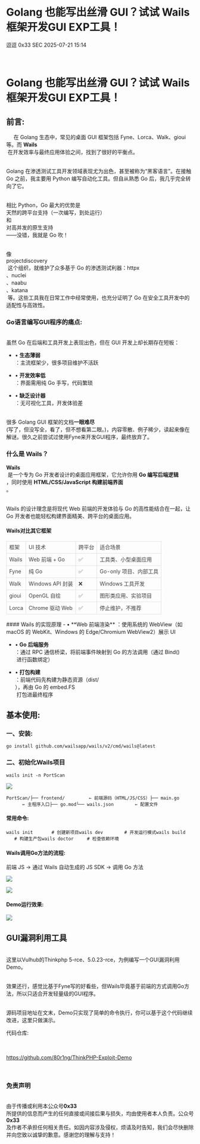 #  Golang 也能写出丝滑 GUI？试试 Wails 框架开发GUI EXP工具！  
逗逗  0x33 SEC   2025-07-21 15:14  
  
   
  
# Golang 也能写出丝滑 GUI？试试 Wails 框架开发GUI EXP工具！  
## 前言:  
  
     在 Golang 生态中，常见的桌面 GUI 框架包括 Fyne、Lorca、Walk、gioui 等。而 **Wails**  
 在开发效率与最终应用体验之间，找到了很好的平衡点。  
  
       
Golang 在渗透测试工具开发领域表现尤为出色，甚至被称为“黑客语言”。在接触 Go 之前，我主要用 Python 编写自动化工具。但自从熟悉 Go 后，我几乎完全转向了它。  
  
       
相比 Python，Go 最大的优势是  
天然的跨平台支持（一次编写，到处运行）  
和  
对高并发的原生支持  
——没错，我就是 Go 吹！  
  
       
像   
projectdiscovery  
 这个组织，就维护了众多基于 Go 的渗透测试利器：httpx  
、nuclei  
、naabu  
、katana  
 等。这些工具我在日常工作中经常使用，也充分证明了 Go 在安全工具开发中的适配性与高效性。  
  
### Go语言编写GUI程序的痛点:  
  
       
虽然 Go 在后端和工具开发上表现出色，但在 GUI 开发上却长期存在短板：  
- • **生态薄弱**  
：主流框架少，很多项目维护不活跃  
  
- • **开发效率低**  
：界面需用纯 Go 手写，代码繁琐  
  
- • **缺乏设计器**  
：无可视化工具，开发体验差  
  
       
很多 Golang GUI 框架的文档**一眼难尽**  
(写了，但没写全，看了，但不想看第二眼。)，内容零散、例子稀少，读起来像在解谜。很久之前尝试过使用Fyne来开发GUI程序，最终放弃了。  
  
### 什么是 Wails？  
  
**Wails**  
 是一个专为 Go 开发者设计的桌面应用框架，它允许你用 **Go 编写后端逻辑**  
，同时使用 **HTML/CSS/JavaScript 构建前端界面**  
。  
  
       
Wails 的设计理念是将现代 Web 前端的开发体验与 Go 的高性能结合在一起，让 Go 开发者也能轻松构建界面精美、跨平台的桌面应用。  
#### Wails对比其它框架  
  
<table><thead><tr style="box-sizing: border-box;border-width: 0px;border-style: solid;border-color: rgb(229, 229, 229);"><td style="box-sizing: border-box;border: 1px solid rgb(223, 223, 223);text-align: left;line-height: 1.75;font-family: -apple-system-font, BlinkMacSystemFont, &#34;Helvetica Neue&#34;, &#34;PingFang SC&#34;, &#34;Hiragino Sans GB&#34;, &#34;Microsoft YaHei UI&#34;, &#34;Microsoft YaHei&#34;, Arial, sans-serif;font-size: 14px;padding: 0.25em 0.5em;color: rgb(63, 63, 63);word-break: keep-all;"><section><span leaf="">框架</span></section></td><td style="box-sizing: border-box;border: 1px solid rgb(223, 223, 223);text-align: left;line-height: 1.75;font-family: -apple-system-font, BlinkMacSystemFont, &#34;Helvetica Neue&#34;, &#34;PingFang SC&#34;, &#34;Hiragino Sans GB&#34;, &#34;Microsoft YaHei UI&#34;, &#34;Microsoft YaHei&#34;, Arial, sans-serif;font-size: 14px;padding: 0.25em 0.5em;color: rgb(63, 63, 63);word-break: keep-all;"><section><span leaf="">UI 技术</span></section></td><td style="box-sizing: border-box;border: 1px solid rgb(223, 223, 223);text-align: left;line-height: 1.75;font-family: -apple-system-font, BlinkMacSystemFont, &#34;Helvetica Neue&#34;, &#34;PingFang SC&#34;, &#34;Hiragino Sans GB&#34;, &#34;Microsoft YaHei UI&#34;, &#34;Microsoft YaHei&#34;, Arial, sans-serif;font-size: 14px;padding: 0.25em 0.5em;color: rgb(63, 63, 63);word-break: keep-all;"><section><span leaf="">跨平台</span></section></td><td style="box-sizing: border-box;border: 1px solid rgb(223, 223, 223);text-align: left;line-height: 1.75;font-family: -apple-system-font, BlinkMacSystemFont, &#34;Helvetica Neue&#34;, &#34;PingFang SC&#34;, &#34;Hiragino Sans GB&#34;, &#34;Microsoft YaHei UI&#34;, &#34;Microsoft YaHei&#34;, Arial, sans-serif;font-size: 14px;padding: 0.25em 0.5em;color: rgb(63, 63, 63);word-break: keep-all;"><section><span leaf="">适合场景</span></section></td></tr></thead><tbody><tr style="box-sizing: border-box;border-width: 0px;border-style: solid;border-color: rgb(229, 229, 229);"><td style="box-sizing: border-box;border: 1px solid rgb(223, 223, 223);text-align: left;line-height: 1.75;font-family: -apple-system-font, BlinkMacSystemFont, &#34;Helvetica Neue&#34;, &#34;PingFang SC&#34;, &#34;Hiragino Sans GB&#34;, &#34;Microsoft YaHei UI&#34;, &#34;Microsoft YaHei&#34;, Arial, sans-serif;font-size: 14px;padding: 0.25em 0.5em;color: rgb(63, 63, 63);word-break: keep-all;"><section><span leaf="">Wails</span></section></td><td style="box-sizing: border-box;border: 1px solid rgb(223, 223, 223);text-align: left;line-height: 1.75;font-family: -apple-system-font, BlinkMacSystemFont, &#34;Helvetica Neue&#34;, &#34;PingFang SC&#34;, &#34;Hiragino Sans GB&#34;, &#34;Microsoft YaHei UI&#34;, &#34;Microsoft YaHei&#34;, Arial, sans-serif;font-size: 14px;padding: 0.25em 0.5em;color: rgb(63, 63, 63);word-break: keep-all;"><section><span leaf="">Web 前端 + Go</span></section></td><td style="box-sizing: border-box;border: 1px solid rgb(223, 223, 223);text-align: left;line-height: 1.75;font-family: -apple-system-font, BlinkMacSystemFont, &#34;Helvetica Neue&#34;, &#34;PingFang SC&#34;, &#34;Hiragino Sans GB&#34;, &#34;Microsoft YaHei UI&#34;, &#34;Microsoft YaHei&#34;, Arial, sans-serif;font-size: 14px;padding: 0.25em 0.5em;color: rgb(63, 63, 63);word-break: keep-all;"><section><span leaf="">✅</span></section></td><td style="box-sizing: border-box;border: 1px solid rgb(223, 223, 223);text-align: left;line-height: 1.75;font-family: -apple-system-font, BlinkMacSystemFont, &#34;Helvetica Neue&#34;, &#34;PingFang SC&#34;, &#34;Hiragino Sans GB&#34;, &#34;Microsoft YaHei UI&#34;, &#34;Microsoft YaHei&#34;, Arial, sans-serif;font-size: 14px;padding: 0.25em 0.5em;color: rgb(63, 63, 63);word-break: keep-all;"><section><span leaf="">工具类、小型桌面应用</span></section></td></tr><tr style="box-sizing: border-box;border-width: 0px;border-style: solid;border-color: rgb(229, 229, 229);"><td style="box-sizing: border-box;border: 1px solid rgb(223, 223, 223);text-align: left;line-height: 1.75;font-family: -apple-system-font, BlinkMacSystemFont, &#34;Helvetica Neue&#34;, &#34;PingFang SC&#34;, &#34;Hiragino Sans GB&#34;, &#34;Microsoft YaHei UI&#34;, &#34;Microsoft YaHei&#34;, Arial, sans-serif;font-size: 14px;padding: 0.25em 0.5em;color: rgb(63, 63, 63);word-break: keep-all;"><section><span leaf="">Fyne</span></section></td><td style="box-sizing: border-box;border: 1px solid rgb(223, 223, 223);text-align: left;line-height: 1.75;font-family: -apple-system-font, BlinkMacSystemFont, &#34;Helvetica Neue&#34;, &#34;PingFang SC&#34;, &#34;Hiragino Sans GB&#34;, &#34;Microsoft YaHei UI&#34;, &#34;Microsoft YaHei&#34;, Arial, sans-serif;font-size: 14px;padding: 0.25em 0.5em;color: rgb(63, 63, 63);word-break: keep-all;"><section><span leaf="">纯 Go</span></section></td><td style="box-sizing: border-box;border: 1px solid rgb(223, 223, 223);text-align: left;line-height: 1.75;font-family: -apple-system-font, BlinkMacSystemFont, &#34;Helvetica Neue&#34;, &#34;PingFang SC&#34;, &#34;Hiragino Sans GB&#34;, &#34;Microsoft YaHei UI&#34;, &#34;Microsoft YaHei&#34;, Arial, sans-serif;font-size: 14px;padding: 0.25em 0.5em;color: rgb(63, 63, 63);word-break: keep-all;"><section><span leaf="">✅</span></section></td><td style="box-sizing: border-box;border: 1px solid rgb(223, 223, 223);text-align: left;line-height: 1.75;font-family: -apple-system-font, BlinkMacSystemFont, &#34;Helvetica Neue&#34;, &#34;PingFang SC&#34;, &#34;Hiragino Sans GB&#34;, &#34;Microsoft YaHei UI&#34;, &#34;Microsoft YaHei&#34;, Arial, sans-serif;font-size: 14px;padding: 0.25em 0.5em;color: rgb(63, 63, 63);word-break: keep-all;"><section><span leaf="">Go-only 项目、内部工具</span></section></td></tr><tr style="box-sizing: border-box;border-width: 0px;border-style: solid;border-color: rgb(229, 229, 229);"><td style="box-sizing: border-box;border: 1px solid rgb(223, 223, 223);text-align: left;line-height: 1.75;font-family: -apple-system-font, BlinkMacSystemFont, &#34;Helvetica Neue&#34;, &#34;PingFang SC&#34;, &#34;Hiragino Sans GB&#34;, &#34;Microsoft YaHei UI&#34;, &#34;Microsoft YaHei&#34;, Arial, sans-serif;font-size: 14px;padding: 0.25em 0.5em;color: rgb(63, 63, 63);word-break: keep-all;"><section><span leaf="">Walk</span></section></td><td style="box-sizing: border-box;border: 1px solid rgb(223, 223, 223);text-align: left;line-height: 1.75;font-family: -apple-system-font, BlinkMacSystemFont, &#34;Helvetica Neue&#34;, &#34;PingFang SC&#34;, &#34;Hiragino Sans GB&#34;, &#34;Microsoft YaHei UI&#34;, &#34;Microsoft YaHei&#34;, Arial, sans-serif;font-size: 14px;padding: 0.25em 0.5em;color: rgb(63, 63, 63);word-break: keep-all;"><section><span leaf="">Windows API 封装</span></section></td><td style="box-sizing: border-box;border: 1px solid rgb(223, 223, 223);text-align: left;line-height: 1.75;font-family: -apple-system-font, BlinkMacSystemFont, &#34;Helvetica Neue&#34;, &#34;PingFang SC&#34;, &#34;Hiragino Sans GB&#34;, &#34;Microsoft YaHei UI&#34;, &#34;Microsoft YaHei&#34;, Arial, sans-serif;font-size: 14px;padding: 0.25em 0.5em;color: rgb(63, 63, 63);word-break: keep-all;"><section><span leaf="">❌</span></section></td><td style="box-sizing: border-box;border: 1px solid rgb(223, 223, 223);text-align: left;line-height: 1.75;font-family: -apple-system-font, BlinkMacSystemFont, &#34;Helvetica Neue&#34;, &#34;PingFang SC&#34;, &#34;Hiragino Sans GB&#34;, &#34;Microsoft YaHei UI&#34;, &#34;Microsoft YaHei&#34;, Arial, sans-serif;font-size: 14px;padding: 0.25em 0.5em;color: rgb(63, 63, 63);word-break: keep-all;"><section><span leaf="">Windows 工具开发</span></section></td></tr><tr style="box-sizing: border-box;border-width: 0px;border-style: solid;border-color: rgb(229, 229, 229);"><td style="box-sizing: border-box;border: 1px solid rgb(223, 223, 223);text-align: left;line-height: 1.75;font-family: -apple-system-font, BlinkMacSystemFont, &#34;Helvetica Neue&#34;, &#34;PingFang SC&#34;, &#34;Hiragino Sans GB&#34;, &#34;Microsoft YaHei UI&#34;, &#34;Microsoft YaHei&#34;, Arial, sans-serif;font-size: 14px;padding: 0.25em 0.5em;color: rgb(63, 63, 63);word-break: keep-all;"><section><span leaf="">gioui</span></section></td><td style="box-sizing: border-box;border: 1px solid rgb(223, 223, 223);text-align: left;line-height: 1.75;font-family: -apple-system-font, BlinkMacSystemFont, &#34;Helvetica Neue&#34;, &#34;PingFang SC&#34;, &#34;Hiragino Sans GB&#34;, &#34;Microsoft YaHei UI&#34;, &#34;Microsoft YaHei&#34;, Arial, sans-serif;font-size: 14px;padding: 0.25em 0.5em;color: rgb(63, 63, 63);word-break: keep-all;"><section><span leaf="">OpenGL 自绘</span></section></td><td style="box-sizing: border-box;border: 1px solid rgb(223, 223, 223);text-align: left;line-height: 1.75;font-family: -apple-system-font, BlinkMacSystemFont, &#34;Helvetica Neue&#34;, &#34;PingFang SC&#34;, &#34;Hiragino Sans GB&#34;, &#34;Microsoft YaHei UI&#34;, &#34;Microsoft YaHei&#34;, Arial, sans-serif;font-size: 14px;padding: 0.25em 0.5em;color: rgb(63, 63, 63);word-break: keep-all;"><section><span leaf="">✅</span></section></td><td style="box-sizing: border-box;border: 1px solid rgb(223, 223, 223);text-align: left;line-height: 1.75;font-family: -apple-system-font, BlinkMacSystemFont, &#34;Helvetica Neue&#34;, &#34;PingFang SC&#34;, &#34;Hiragino Sans GB&#34;, &#34;Microsoft YaHei UI&#34;, &#34;Microsoft YaHei&#34;, Arial, sans-serif;font-size: 14px;padding: 0.25em 0.5em;color: rgb(63, 63, 63);word-break: keep-all;"><section><span leaf="">图形类应用、实验项目</span></section></td></tr><tr style="box-sizing: border-box;border-width: 0px;border-style: solid;border-color: rgb(229, 229, 229);"><td style="box-sizing: border-box;border: 1px solid rgb(223, 223, 223);text-align: left;line-height: 1.75;font-family: -apple-system-font, BlinkMacSystemFont, &#34;Helvetica Neue&#34;, &#34;PingFang SC&#34;, &#34;Hiragino Sans GB&#34;, &#34;Microsoft YaHei UI&#34;, &#34;Microsoft YaHei&#34;, Arial, sans-serif;font-size: 14px;padding: 0.25em 0.5em;color: rgb(63, 63, 63);word-break: keep-all;"><section><span leaf="">Lorca</span></section></td><td style="box-sizing: border-box;border: 1px solid rgb(223, 223, 223);text-align: left;line-height: 1.75;font-family: -apple-system-font, BlinkMacSystemFont, &#34;Helvetica Neue&#34;, &#34;PingFang SC&#34;, &#34;Hiragino Sans GB&#34;, &#34;Microsoft YaHei UI&#34;, &#34;Microsoft YaHei&#34;, Arial, sans-serif;font-size: 14px;padding: 0.25em 0.5em;color: rgb(63, 63, 63);word-break: keep-all;"><section><span leaf="">Chrome 驱动 Web</span></section></td><td style="box-sizing: border-box;border: 1px solid rgb(223, 223, 223);text-align: left;line-height: 1.75;font-family: -apple-system-font, BlinkMacSystemFont, &#34;Helvetica Neue&#34;, &#34;PingFang SC&#34;, &#34;Hiragino Sans GB&#34;, &#34;Microsoft YaHei UI&#34;, &#34;Microsoft YaHei&#34;, Arial, sans-serif;font-size: 14px;padding: 0.25em 0.5em;color: rgb(63, 63, 63);word-break: keep-all;"><section><span leaf="">✅</span></section></td><td style="box-sizing: border-box;border: 1px solid rgb(223, 223, 223);text-align: left;line-height: 1.75;font-family: -apple-system-font, BlinkMacSystemFont, &#34;Helvetica Neue&#34;, &#34;PingFang SC&#34;, &#34;Hiragino Sans GB&#34;, &#34;Microsoft YaHei UI&#34;, &#34;Microsoft YaHei&#34;, Arial, sans-serif;font-size: 14px;padding: 0.25em 0.5em;color: rgb(63, 63, 63);word-break: keep-all;"><section><span leaf="">停止维护，不推荐</span></section></td></tr></tbody></table>  
#### Wails 的实现原理  
- • **Web 前端渲染**  
：使用系统的 WebView（如 macOS 的 WebKit、Windows 的 Edge/Chromium WebView2）展示 UI  
  
- • **Go 后端服务**  
：通过 RPC 通信桥梁，将前端事件映射到 Go 的方法调用（通过 Bind()  
 进行函数绑定）  
  
- • **打包构建**  
：前端代码先构建为静态资源（dist/  
），再由 Go 的 embed.FS  
 打包进最终程序  
  
## 基本使用:  
### 一、安装:  
```
go install github.com/wailsapp/wails/v2/cmd/wails@latest
```  
### 二、初始化Wails项目  
```
wails init -n PortScan
```  
  
  
![](https://mmbiz.qpic.cn/sz_mmbiz_png/l7pUdib7P7lt37EkOVJKTNDjV0qhaV8IgEenSggECGxbj52rX0GvLzib7zUR0o4ibURtgL0X4wHVPF9VicZB35YQTg/640?wx_fmt=png&from=appmsg "")  
  
```
PortScan/├── frontend/         ← 前端源码（HTML/JS/CSS）├── main.go           ← 主程序入口├── go.mod└── wails.json        ← 配置文件
```  
#### 常用命令:  
```
wails init       # 创建新项目wails dev        # 开发运行模式wails build      # 构建生产包wails doctor     # 检查依赖环境
```  
#### Wails调用Go方法的流程:  
  
前端 JS → 通过 Wails 自动生成的 JS SDK → 调用 Go 方法  
  
![](https://mmbiz.qpic.cn/sz_mmbiz_png/l7pUdib7P7lt37EkOVJKTNDjV0qhaV8IgI4CHNp3PqhMOicHNibupQzQL0YvVAJfxEfJTvmfqibsAlVznjibFuBdHaQ/640?wx_fmt=png&from=appmsg "")  
  
![](https://mmbiz.qpic.cn/sz_mmbiz_png/l7pUdib7P7lt37EkOVJKTNDjV0qhaV8IgzfAppMTbR8ZKWr6YVtIwX5OWibfcFbtkx8icFRiazo2jf4ul8G1Yo7grQ/640?wx_fmt=png&from=appmsg "")  
  
#### Demo运行效果:  
  
  
![](https://mmbiz.qpic.cn/sz_mmbiz_png/l7pUdib7P7lt37EkOVJKTNDjV0qhaV8Ig4jv5k7VnVrMDZdqIFic6NorCYbRRiafBMIUS9Jq0NZHsgxwniciaguOribg/640?wx_fmt=png&from=appmsg "")  
  
## GUI漏洞利用工具  
  
       
这里以Vulhub的Thinkphp 5-rce、5.0.23-rce，为例编写一个GUI漏洞利用Demo。  
  
       
效果还行，感觉比基于Fyne写的好看些，但Wails毕竟基于前端的方式调用Go方法，所以只适合开发轻量级的GUI程序。  
  
       
源码项目地址在文末，Demo只实现了简单的命令执行，你可以基于这个代码继续改进，这里只做演示。  
  
  
代码仓库:  
  
      
       
https://github.com/80r1ng/ThinkPHP-Exploit-Demo  
  
   
  
### 免责声明  
  
       
由于传播或利用本公众号**0x33**  
所提供的信息而产生的任何直接或间接后果与损失，均由使用者本人负责。公众号**0x33**  
及作者不承担任何相关责任。如因内容涉及侵权，烦请及时告知，我们会尽快删除并向您致以诚挚的歉意。感谢您的理解与支持！  
  
   
  
  
   
  
